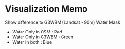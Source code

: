 # Visualization Memo
Show difference to G3WBM (Landsat - 90m) Water Mask

- Water Only in OSM   : Red
- Water Only in G3WBM : Green
- Water in both       : Blue

